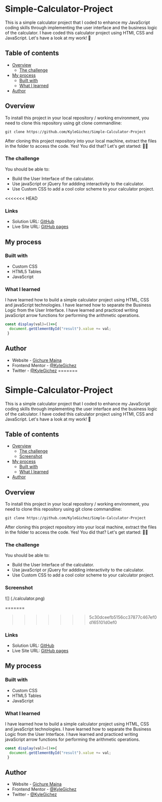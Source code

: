 # Simple-Calculator-Project
This is a simple calculator project that I coded to enhance my JavaScript coding skills through implementing the user interface and the business logic of the calculator.
I have coded this calculator project using HTMl, CSS and JavaScript. Let's have a look at my work! :wave:

## Table of contents

- [Overview](#overview)
  - [The challenge](#the-challenge)
- [My process](#my-process)
  - [Built with](#built-with)
  - [What I learned](#what-i-learned)
- [Author](#author)

## Overview
To install this project in your local repository / working environment, you need to clone this repository using git clone commandline:
````Using git clone
git clone https://github.com/KyleGichez/Simple-Calculator-Project
````
After cloning this project repository into your local machine, extract the files in the folder to access the code.
Yes! You did that? Let's get started: 🚶‍♂️ 

### The challenge

You should be able to:

- Build the User Interface of the calculator.
- Use javaScript or jQuery for addding interactivity to the calculator.
- Use Custom CSS to add a cool color scheme to your calculator project.

<<<<<<< HEAD

### Links

- Solution URL: [GitHub](https://github.com/KyleGichez/Simple-Calculator-Project)
- Live Site URL: [GitHub pages](https://kylegichez.github.io/Simple-Calculator-Project/)

## My process

### Built with

- Custom CSS
- HTML5 Tables
- JavaScript

### What I learned

I have learned how to build a simple calculator project using HTML, CSS and javaScript technologies. I have learned how to separate the Business Logic from the User Interface. I have learned and practiced writing javaScript arrow functions for performing the arithmetic operations.
```javaScript
const display(val)=()=>{
  document.getElementById("result").value += val;
 }
```
## Author

- Website - [Gichure Maina](https://www.linkedin.com/in/gichure-maina-a45aab202/)
- Frontend Mentor - [@KyleGichez](https://www.frontendmentor.io/profile/KyleGichez)
- Twitter - [@KyleGichez](https://www.twitter.com/KyleGichez)
=======
# Simple-Calculator-Project
This is a simple calculator project that I coded to enhance my JavaScript coding skills through implementing the user interface and the business logic of the calculator.
I have coded this calculator project using HTMl, CSS and JavaScript. Let's have a look at my work! :wave:

## Table of contents

- [Overview](#overview)
  - [The challenge](#the-challenge)
  - [Screenshot](#screenshot)
- [My process](#my-process)
  - [Built with](#built-with)
  - [What I learned](#what-i-learned)
- [Author](#author)

## Overview
To install this project in your local repository / working environment, you need to clone this repository using git clone commandline:
````Using git clone
git clone https://github.com/KyleGichez/Simple-Calculator-Project
````
After cloning this project repository into your local machine, extract the files in the folder to access the code.
Yes! You did that? Let's get started: 🚶‍♂️ 

### The challenge

You should be able to:

- Build the User Interface of the calculator.
- Use javaScript or jQuery for addding interactivity to the calculator.
- Use Custom CSS to add a cool color scheme to your calculator project.

### Screenshot
![] (./calculator.png)

=======
>>>>>>> 5c30dceefb5156cc37877c467ef0d165101d0ef0
### Links

- Solution URL: [GitHub](https://github.com/KyleGichez/Simple-Calculator-Project)
- Live Site URL: [GitHub pages](https://kylegichez.github.io/Simple-Calculator-Project/)

## My process

### Built with

- Custom CSS
- HTML5 Tables
- JavaScript

### What I learned

I have learned how to build a simple calculator project using HTML, CSS and javaScript technologies. I have learned how to separate the Business Logic from the User Interface. I have learned and practiced writing javaScript arrow functions for performing the arithmetic operations.
```javaScript
const display(val)=()=>{
  document.getElementById("result").value += val;
 }
```
## Author

- Website - [Gichure Maina](https://www.linkedin.com/in/gichure-maina-a45aab202/)
- Frontend Mentor - [@KyleGichez](https://www.frontendmentor.io/profile/KyleGichez)
- Twitter - [@KyleGichez](https://www.twitter.com/KyleGichez)
